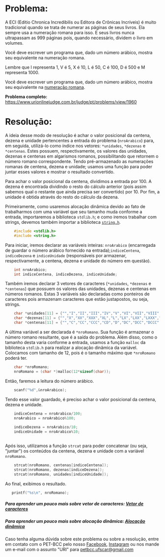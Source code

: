 # Problema:

A ECI (Editio Chronica Incredibilis ou Editora de Crônicas Incríveis) é muito tradicional quando se trata de numerar as páginas de seus livros. Ela sempre usa a numeração romana para isso. E seus livros nunca ultrapassam as 999 páginas pois, quando necessário, dividem o livro em volumes.

Você deve escrever um programa que, dado um número arábico, mostra seu equivalente na numeração romana.

Lembre que I representa 1, V é 5, X é 10, L é 50, C é 100, D é 500 e M representa 1000.

Você deve escrever um programa que, dado um número arábico, mostra seu equivalente na [numeração romana](https://brasilescola.uol.com.br/matematica/algarismos-romanos.htm).

**Problema completo:** https://www.urionlinejudge.com.br/judge/pt/problems/view/1960

# Resoluçāo:

A ideia desse modo de resolução é achar o valor posicional da centena, dezena e unidade pertencentes a entrada do problema (`nroArabico`) para, em seguida, utilizá-lo como índice nos vetores: `*unidades`, `*dezenas` e `*centenas`. Estes possuem, respectivamente, os valores das unidades, dezenas e centenas em algarismos romanos, possibilitando que retornem o número romano correspondente. Tendo pré-armazenado as numerações romanas de centena, dezena e unidade; usamos uma função para poder juntar esses valores e mostrar o resultado convertido.

Para achar o valor posicional da centena, dividimos a entrada por 100. A dezena é encontrada dividindo o resto do cálculo anterior (pois assim sabemos qual o restante que ainda precisa ser convertido) por 10. Por fim, a unidade é obtida através do resto do cálculo da dezena.   

Primeiramente, como usaremos alocação dinâmica devido ao fato de trabalharmos com uma variável que seu tamanho muda conforme a entrada, importaremos a biblioteca `stdlib.h`; e como iremos trabalhar com strings, devemos também importar a biblioteca [`string.h`](http://linguagemc.com.br/a-biblioteca-string-h/).

```c
    #include <stdlib.h>
    #include <string.h>
```

Para iniciar, iremos declarar as variáveis inteiras: `nroArabico` (encarregada de guardar o número arábico fornecido na entrada);`indiceCentena`, `indiceDezena` e `indiceUnidade` (responsáveis por armazenar, respectivamente, a centena, dezena e unidade do número em questão).

```c
    int nroArabico;
    int indiceCentena, indiceDezena, indiceUnidade;  
```

Também iremos declarar 3 vetores de caracteres (`*unidades`, `*dezenas` e `*centenas`) que possuem os valores das unidades, dezenas e centenas em números romanos. Estas 3 variáveis são declaradas como ponteiros de caracteres pois armazenam caracteres que estão justapostos, ou seja, strings.

```c
    char *unidades[11] = {"","I","II","III","IV","V","VI","VII","VIII","IX","\0"};
    char *dezenas[11] = {"","X","XX","XXX","XL","L","LX","LXX","LXXX","XC","\0"};
    char *centenas[11] = {"","C","CC","CCC","CD","D","DC","DCC","DCCC","CM","\0"};
```

A última variável a ser declarada é `*nroRomano`. Sua função é armazenar o número romano resultante, que é a saída do problema. Além disso, como o tamanho desta varia conforme a entrada, usamos a função `malloc` da biblioteca `stdlib.h` para realizar a alocação dinâmica da variável. Colocamos com tamanho de 12, pois é o tamanho máximo que `*nroRomano` poderá ter.

```c
    char *nroRomano;
    nroRomano = (char *)malloc(12*sizeof(char));
```

Então, faremos a leitura do número arábico.

```c
    scanf("%d",&nroArabico);
```
Tendo esse valor guardado, é preciso achar o valor posicional da centena, dezena e unidade. 

```c
    indiceCentena = nroArabico/100;
    nroArabico = nroArabico%100;
    
    indiceDezena = nroArabico/10;
    indiceUnidade = nroArabico%10;
    
```

Após isso, utilizamos a função `strcat` para poder concatenar (ou seja, "juntar") os conteúdos da centena, dezena e unidade com a variável `nroRomano`.  

```c
    strcat(nroRomano, centenas[indiceCentena]);
    strcat(nroRomano, dezenas[indiceDezena]);
    strcat(nroRomano, unidades[indiceUnidade]);
```

Ao final, exibimos o resultado. 

```c
   printf("%s\n", nroRomano); 
```
 
##### Para aprender um pouco mais sobre vetor de caracteres: [Vetor de caracteres](http://linguagemc.com.br/string-em-c-vetor-de-caracteres/)

##### Para aprender um pouco mais sobre alocação dinâmica: [Alocação dinâmica](http://linguagemc.com.br/alocacao-dinamica-de-memoria-em-c/)
 
Caso tenha alguma dúvida sobre este problema ou sobre a resolução, entre em contato com o PET-BCC pelo nosso
[Facebook](https://www.facebook.com/petbcc/),
[Instagram](https://www.instagram.com/petbcc.ufscar/)
ou nos mande um e-mail com o assunto "URI" para  petbcc.ufscar@gmail.com
